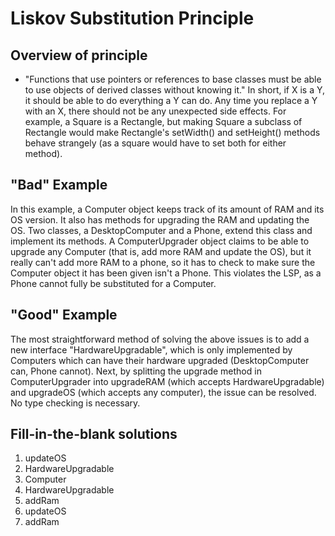 # Liskov Substitution Principle

## Overview of principle
* "Functions that use pointers or references to base classes must be able to use objects of derived classes without knowing it."
In short, if X is a Y, it should be able to do everything a Y can do. Any time you replace a Y with an X, there should not be any unexpected side effects. For example, a Square is a Rectangle, but making Square a subclass of Rectangle would make Rectangle's setWidth() and setHeight() methods behave strangely (as a square would have to set both for either method).

## "Bad" Example
In this example, a Computer object keeps track of its amount of RAM and its OS version. It also has methods for upgrading the RAM and updating the OS. Two classes, a DesktopComputer and a Phone, extend this class and implement its methods. A ComputerUpgrader object claims to be able to upgrade any Computer (that is, add more RAM and update the OS), but it really can't add more RAM to a phone, so it has to check to make sure the Computer object it has been given isn't a Phone. This violates the LSP, as a Phone cannot fully be substituted for a Computer.

## "Good" Example
The most straightforward method of solving the above issues is to add a new interface "HardwareUpgradable", which is only implemented by Computers which can have their hardware upgraded (DesktopComputer can, Phone cannot). Next, by splitting the upgrade method in ComputerUpgrader into upgradeRAM (which accepts HardwareUpgradable) and upgradeOS (which accepts any computer), the issue can be resolved. No type checking is necessary.

## Fill-in-the-blank solutions

1. updateOS
2. HardwareUpgradable
3. Computer
4. HardwareUpgradable
5. addRam
6. updateOS
7. addRam
